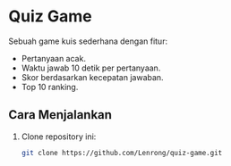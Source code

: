 # Quiz Game

Sebuah game kuis sederhana dengan fitur:
- Pertanyaan acak.
- Waktu jawab 10 detik per pertanyaan.
- Skor berdasarkan kecepatan jawaban.
- Top 10 ranking.

## Cara Menjalankan
1. Clone repository ini:
   ```bash
   git clone https://github.com/Lenrong/quiz-game.git
